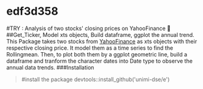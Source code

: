 # edf3d358
#TRY : Analysis of two stocks' closing prices on YahooFinance :camel:
##Get_Ticker, Model xts objects, Build dataframe, ggplot the annual trend.
This Package takes two stocks from [YahooFinance](https://finance.yahoo.com) as xts objects
with their respective closing price. It model them as a time series to find the Rollingmean.
Then, to plot both them by a ggplot geometric line, build a dataframe and tranform the 
character dates into Date type to observe the annual data trends.
###Installation
>#install the package
>devtools::install_github('unimi-dse/e')
